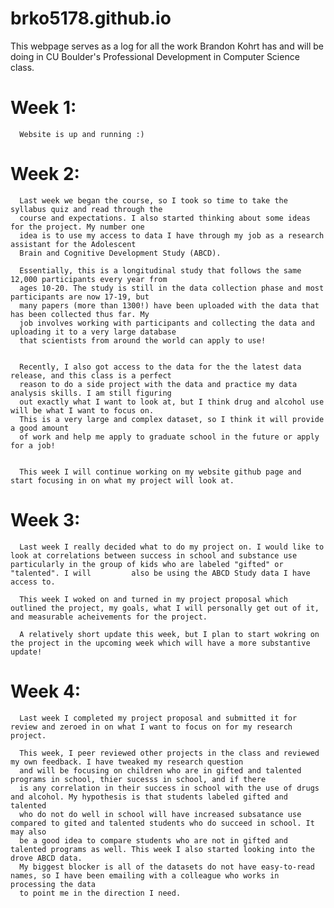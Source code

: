 # brko5178.github.io

This webpage serves as a log for all the work Brandon Kohrt has and will be doing in CU Boulder's Professional Development in Computer Science class.

# Week 1:
      Website is up and running :)

# Week 2:
      Last week we began the course, so I took so time to take the syllabus quiz and read through the 
      course and expectations. I also started thinking about some ideas for the project. My number one 
      idea is to use my access to data I have through my job as a research assistant for the Adolescent 
      Brain and Cognitive Development Study (ABCD). 
      
      Essentially, this is a longitudinal study that follows the same 12,000 participants every year from 
      ages 10-20. The study is still in the data collection phase and most participants are now 17-19, but 
      many papers (more than 1300!) have been uploaded with the data that has been collected thus far. My 
      job involves working with participants and collecting the data and uploading it to a very large database 
      that scientists from around the world can apply to use!

      
      Recently, I also got access to the data for the the latest data release, and this class is a perfect 
      reason to do a side project with the data and practice my data analysis skills. I am still figuring 
      out exactly what I want to look at, but I think drug and alcohol use will be what I want to focus on. 
      This is a very large and complex dataset, so I think it will provide a good amount 
      of work and help me apply to graduate school in the future or apply for a job!

      
      This week I will continue working on my website github page and start focusing in on what my project will look at.

# Week 3:
      Last week I really decided what to do my project on. I would like to look at correlations between success in school and substance use particularly in the group of kids who are labeled "gifted" or "talented". I will         also be using the ABCD Study data I have access to.

      This week I woked on and turned in my project proposal which outlined the project, my goals, what I will personally get out of it, and measurable acheivements for the project. 

      A relatively short update this week, but I plan to start wokring on the project in the upcoming week which will have a more substantive update!

# Week 4:
      Last week I completed my project proposal and submitted it for review and zeroed in on what I want to focus on for my research project.
      
      This week, I peer reviewed other projects in the class and reviewed my own feedback. I have tweaked my research question 
      and will be focusing on children who are in gifted and talented programs in school, thier sucesss in school, and if there
      is any correlation in their success in school with the use of drugs and alcohol. My hypothesis is that students labeled gifted and talented
      who do not do well in school will have increased subsatance use compared to gited and talented students who do succeed in school. It may also 
      be a good idea to compare students who are not in gifted and talented programs as well. This week I also started looking into the drove ABCD data.
      My biggest blocker is all of the datasets do not have easy-to-read names, so I have been emailing with a colleague who works in processing the data 
      to point me in the direction I need.

